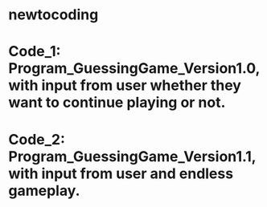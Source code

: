 # newtocoding
# Code_1: Program_GuessingGame_Version1.0, with input from user whether they want to continue playing or not. 
# Code_2: Program_GuessingGame_Version1.1, with input from user and endless gameplay.
